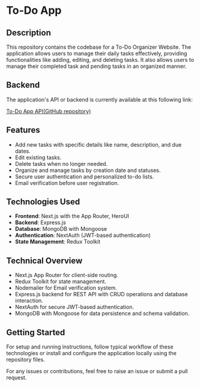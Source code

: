 # To-Do App

## Description

This repository contains the codebase for a To-Do Organizer Website. The application allows users to manage their daily tasks effectively, providing functionalities like adding, editing, and deleting tasks.
It also allows users to manage their completed task and pending tasks in an organized manner.

## Backend

The application's API or backend is currently available at this following link:

[To-Do App API(GitHub repository)](https://github.com/Saidul00005/toDoAppBackend)

## Features

- Add new tasks with specific details like name, description, and due dates.
- Edit existing tasks.
- Delete tasks when no longer needed.
- Organize and manage tasks by creation date and statuses.
- Secure user authentication and personalized to-do lists.
- Email verification before user registration.

## Technologies Used

- **Frontend**: Next.js with the App Router, HeroUI
- **Backend**: Express.js
- **Database**: MongoDB with Mongoose
- **Authentication**: NextAuth (JWT-based authentication)
- **State Management**: Redux Toolkit

## Technical Overview

- Next.js App Router for client-side routing.
- Redux Toolkit for state management.
- Nodemailer for Email verification system.
- Express.js backend for REST API with CRUD operations and database interaction.
- NextAuth for secure JWT-based authentication.
- MongoDB with Mongoose for data persistence and schema validation.

## Getting Started

For setup and running instructions, follow typical workflow of these technologies or install and configure the application locally using the repository files.

For any issues or contributions, feel free to raise an issue or submit a pull request.
